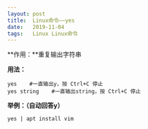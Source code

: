 ```yaml
---
layout: post
title:  Linux命令——yes
date:   2019-11-04
tags:   Linux Linux命令
---
```


**作用：**重复输出字符串

**用法：**

```
yes    #一直输出y，按 Ctrl+C 停止
yes string    #一直输出string，按 Ctrl+C 停止
```

**举例：（自动回答y）**

```
yes | apt install vim
```
